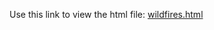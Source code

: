 Use this link to view the html file: [wildfires.html](https://htmlpreview.github.io/?https://github.com/efrankie/featured_projects/blob/main/Wildfires_R/wildfires.html)